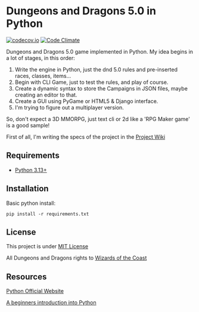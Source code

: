 # Dungeons and Dragons 5.0 in Python

[![codecov.io](https://codecov.io/github/jklemm/py-dnd/coverage.svg?branch=master)](https://codecov.io/github/jklemm/py-dnd?branch=master)
[![Code Climate](https://codeclimate.com/github/jklemm/py-dnd/badges/gpa.svg)](https://codeclimate.com/github/jklemm/py-dnd)

Dungeons and Dragons 5.0 game implemented in Python.
My idea begins in a lot of stages, in this order:

1. Write the engine in Python, just the dnd 5.0 rules and pre-inserted races, classes, items...
2. Begin with CLI Game, just to test the rules, and play of course.
3. Create a dynamic syntax to store the Campaigns in JSON files, maybe creating an editor to that.
4. Create a GUI using PyGame or HTML5 & Django interface.
5. I'm trying to figure out a multiplayer version.

So, don't expect a 3D MMORPG, just text cli or 2d like a 'RPG Maker game' is a good sample!

First of all, I'm writing the specs of the project in the [Project Wiki](https://github.com/jklemm/py-dnd/wiki/)

## Requirements
- [Python 3.13+](https://www.python.org/downloads/)

## Installation
Basic python install:
```
pip install -r requirements.txt
```

## License
This project is under [MIT License](http://opensource.org/licenses/MIT)

All Dungeons and Dragons rights to [Wizards of the Coast](http://www.wizards.com/dnd/)
## Resources
[Python Official Website](https://www.python.org/)

[A beginners introduction into Python](http://www.afterhoursprogramming.com/tutorial/Python/Introduction/)
